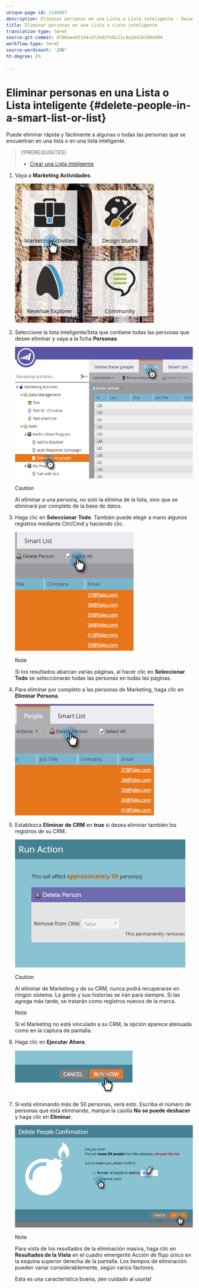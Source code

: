 ```yaml
---
unique-page-id: 1146897
description: Eliminar personas en una Lista o Lista inteligente - Documentos de marketing - Documentación del producto
title: Eliminar personas en una Lista o Lista inteligente
translation-type: tm+mt
source-git-commit: d7d6aee63144c472e02fe0221c4a164183d04dd4
workflow-type: tm+mt
source-wordcount: '290'
ht-degree: 0%

---
```



# Eliminar personas en una Lista o Lista inteligente {#delete-people-in-a-smart-list-or-list}

Puede eliminar rápida y fácilmente a algunas o todas las personas que se encuentran en una lista o en una lista inteligente.

>[!PREREQUISITES]
>
>* [Crear una Lista inteligente](../../../../product-docs/core-marketo-concepts/smart-lists-and-static-lists/creating-a-smart-list/create-a-smart-list.md)

>



1. Vaya a **Marketing** **Actividades**.

   ![](assets/ma-1.png)

1. Seleccione la lista inteligente/lista que contiene todas las personas que desee eliminar y vaya a la ficha **Personas**.

   ![](assets/two-1.png)

   >[!CAUTION]
   >
   >Al eliminar a una persona, no solo la elimina de la lista, sino que se eliminará por completo de la base de datos.

1. Haga clic en **Seleccionar** **Todo**. También puede elegir a mano algunos registros mediante Ctrl/Cmd y haciendo clic.

   ![](assets/three-1.png)

   >[!NOTE]
   >
   >Si los resultados abarcan varias páginas, al hacer clic en **Seleccionar** **Todo** se seleccionarán todas las personas en todas las páginas.

1. Para eliminar por completo a las personas de Marketing, haga clic en **Eliminar** **Persona**.

   ![](assets/four-1.png)

1. Establezca **Eliminar** **de** **CRM** en **true** si desea eliminar también los registros de su CRM.

   ![](assets/five.png)

   >[!CAUTION]
   >
   >Al eliminar de Marketing y de su CRM, nunca podrá recuperarse en ningún sistema. La gente y sus historias se irán para siempre. Si las agrega más tarde, se tratarán como registros nuevos de la marca.

   >[!NOTE]
   >
   >Si el Marketing no está vinculado a su CRM, la opción aparece atenuada como en la captura de pantalla.

1. Haga clic en **Ejecutar** **Ahora**.

   ![](assets/image2014-9-24-13-3a0-3a3.png)

1. Si está eliminando más de 50 personas, verá esto. Escriba el número de personas que está eliminando, marque la casilla **No se puede deshacer** y haga clic en **Eliminar**.

   ![](assets/seven.png)

   >[!NOTE]
   >
   >Para vista de los resultados de la eliminación masiva, haga clic en **Resultados de la Vista** en el cuadro emergente Acción de flujo único en la esquina superior derecha de la pantalla. Los tiempos de eliminación pueden variar considerablemente, según varios factores.

   Esta es una característica buena, ¡ten cuidado al usarla!

